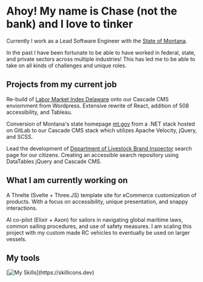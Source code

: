 # Ahoy! My name is Chase (not the bank) and I love to tinker

Currently I work as a Lead Software Engineer with the <a href="https://mt.gov/">State of Montana</a>. 

In the past I have been fortunate to be able to have worked in federal, state, and private sectors across multiple industries! This has led me to be able to take on all kinds of challenges and unique roles.


## Projects from my current job

Re-build of <a href="https://lmi.delaware.gov/">Labor Market Index Delaware</a> onto our Cascade CMS enviornment from Wordpress. Extensive rewrite of React, addition of 508 accessibility, and Tableau.

Conversion of Montana's state homepage <a href="https://mt.gov/">mt.gov</a> from a .NET stack hosted on GitLab to our Cascade CMS stack which utilizes Apache Velocity, jQuery, and SCSS.

Lead the development of <a href="https://liv.mt.gov/Brands-Enforcement/Find-a-brand-inspector">Department of Livestock Brand Inspector</a> search page for our citizens. Creating an accessible search repository using DataTables jQuery and Cascade CMS.


## What I am currently working on

A Threlte (Svelte + Three.JS) template site for eCommerce customization of products. With a focus on accessibility, unique presentation, and snappy interactions.

AI co-pilot (Elixir + Axon) for sailors in navigating global maritime laws, common sailing procedures, and use of safety measures. I am scaling this project with my custom made RC vehicles to eventually be used on larger vessels.  


## My tools

[![My Skills](https://skillicons.dev/icons?i=js,ts,jquery,html,css,svelte,react,elixir,solidity,kubernetes,docker,postgres,blender,)](https://skillicons.dev)
<!--
**Mox-Erit/Mox-Erit** is a ✨ _special_ ✨ repository because its `README.md` (this file) appears on your GitHub profile.

Here are some ideas to get you started:

- 🔭 I’m currently working on ...
- 🌱 I’m currently learning ...
- 👯 I’m looking to collaborate on ...
- 🤔 I’m looking for help with ...
- 💬 Ask me about ...
- 📫 How to reach me: ...
- 😄 Pronouns: ...
- ⚡ Fun fact: ...
-->
